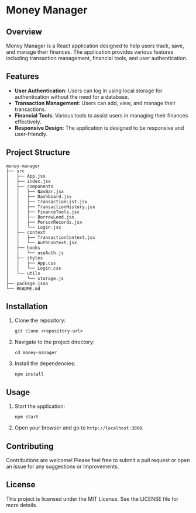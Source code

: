 # Money Manager

## Overview
Money Manager is a React application designed to help users track, save, and manage their finances. The application provides various features including transaction management, financial tools, and user authentication.

## Features
- **User Authentication**: Users can log in using local storage for authentication without the need for a database.
- **Transaction Management**: Users can add, view, and manage their transactions.
- **Financial Tools**: Various tools to assist users in managing their finances effectively.
- **Responsive Design**: The application is designed to be responsive and user-friendly.

## Project Structure
```
money-manager
├── src
│   ├── App.jsx
│   ├── index.jsx
│   ├── components
│   │   ├── NavBar.jsx
│   │   ├── Dashboard.jsx
│   │   ├── TransactionList.jsx
│   │   ├── TransactionHistory.jsx
│   │   ├── FinanceTools.jsx
│   │   ├── BorrowLend.jsx
│   │   ├── PersonRecords.jsx
│   │   └── Login.jsx
│   ├── context
│   │   ├── TransactionContext.jsx
│   │   └── AuthContext.jsx
│   ├── hooks
│   │   └── useAuth.js
│   ├── styles
│   │   ├── App.css
│   │   └── Login.css
│   └── utils
│       └── storage.js
├── package.json
└── README.md
```

## Installation
1. Clone the repository:
   ```
   git clone <repository-url>
   ```
2. Navigate to the project directory:
   ```
   cd money-manager
   ```
3. Install the dependencies:
   ```
   npm install
   ```

## Usage
1. Start the application:
   ```
   npm start
   ```
2. Open your browser and go to `http://localhost:3000`.

## Contributing
Contributions are welcome! Please feel free to submit a pull request or open an issue for any suggestions or improvements.

## License
This project is licensed under the MIT License. See the LICENSE file for more details.